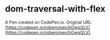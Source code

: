 # dom-traversal-with-flex

A Pen created on CodePen.io. Original URL: [https://codepen.io/robem/pen/bGwqQLV](https://codepen.io/robem/pen/bGwqQLV).


